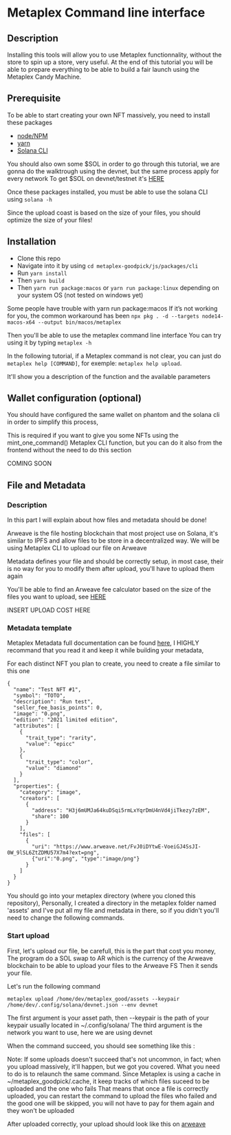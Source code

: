 # Metaplex Command line interface 
## Description
Installing this tools will allow you to use Metaplex functionnality, without the store to spin up a store, very useful.
At the end of this tutorial you will be able to prepare everything to be able to build a fair launch using the Metaplex Candy Machine.
## Prerequisite

To be able to start creating your own NFT massively, you need to install these packages 

- [node/NPM]()
- [yarn](https://classic.yarnpkg.com/en/docs/install/#windows-stable)
- [Solana CLI](https://docs.solana.com/cli/install-solana-cli-tools)

You should also own some $SOL in order to go through this tutorial, we are gonna do the walktrough using the devnet, but the same process apply for every network
To get $SOL on devnet/testnet it's [HERE](https://solfaucet.com/) 

Once these packages installed, you must be able to use the solana CLI using
```solana -h```


Since the upload coast is based on the size of your files, you should optimize the size of your files! 

## Installation

- Clone this repo
- Navigate into it by using ```cd metaplex-goodpick/js/packages/cli```
- Run ```yarn install```
- Then ```yarn build```
- Then ```yarn run package:macos``` or  ```yarn run package:linux``` depending on your system OS (not tested on windows yet)

Some people have trouble with yarn run package:macos
If it’s not working for you, the common workaround has been
```npx pkg . -d --targets node14-macos-x64 --output bin/macos/metaplex```

Then you'll be able to use the metaplex command line interface 
You can try using it by typing
```metaplex -h```

In the following tutorial, if a Metaplex command is not clear, you can just do ``` metaplex help [COMMAND]```, for exemple: ```metaplex help upload```.

It'll show you a description of the function and the available parameters

## Wallet configuration (optional)
You should have configured the same wallet on phantom and the solana cli in order to simplify this process,

This is required if you want to give you some NFTs using the mint_one_command() Metaplex CLI function, but you can do it also from the frontend without the need to do this section 

COMING SOON


## File and Metadata
### Description

In this part I will explain about how files and metadata should be done! 

Arweave is the file hosting blockchain that most project use on Solana, it's similar to IPFS and allow files to be store in a decentralized way.
We will be using Metaplex CLI to upload our file on Arweave

Metadata defines your file and should be correctly setup, in most case, their is no way for you to modify them after upload, you'll have to upload them again

You'll be able to find an Arweave fee calculator based on the size of the files you want to upload, see [HERE](https://55mcex7dtd5xf4c627v6hadwoq6lgw6jr4oeacqd5k2mazhunejq.arweave.net/71giX-OY-3LwXtfr44B2dDyzW8mPHEAKA-q0wGT0aRM)

INSERT UPLOAD COST HERE

### Metadata template

Metaplex Metadata full documentation can be found [here](https://docs.metaplex.com/nft-standard), I HIGHLY recommand that you read it and keep it while building your metadata,

For each distinct NFT you plan to create, you need to create a file similar to this one

```
{
  "name": "Test NFT #1",
  "symbol": "TOTO",
  "description": "Run test",
  "seller_fee_basis_points": 0,
  "image": "0.png",
  "edition": "2021 limited edition",
  "attributes": [
    {
      "trait_type": "rarity",
      "value": "epicc"
    },
    {
      "trait_type": "color",
      "value": "diamond"
    }
  ],
  "properties": {
    "category": "image",
    "creators": [
      {
        "address": "H3j6mUMJa64kuDSqi5rmLxYqrDmU4nVd4jiTkezy7zEM",
        "share": 100
      }
    ],
    "files": [
      {
        "uri": "https://www.arweave.net/FvJ0iDYtwE-VoeiGJ4SsJI-0W_9lSL6ZtZDMU57X7m4?ext=png",
        {"uri":"0.png", "type":"image/png"}
      }
    ]
  }
}
```


You should go into your metaplex directory (where you cloned this repository),
Personally, I created a directory in the metaplex folder named 'assets' and I've put all my file and metadata in there, so if you didn't
you'll need to change the following commands.

### Start upload
First, let's upload our file, be carefull, this is the part that cost you money,
The program do a SOL swap to AR which is the currency of the Arweave blockchain to be able to upload your files to the Arweave FS
Then it sends your file.

Let's run the following command

```
metaplex upload /home/dev/metaplex_good/assets --keypair /home/dev/.config/solana/devnet.json --env devnet
```

The first argument is your asset path, then --keypair is the path of your keypair usually located in ~/.config/solana/
The third argument is the network you want to use, here we are using devnet

When the command succeed, you should see something like this :



Note: If some uploads doesn't succeed that's not uncommon, in fact; when you upload massively, it'll happen, but we got you covered.
What you need to do is to relaunch the same command.
Since Metaplex is using a cache in ~/metaplex_goodpick/.cache, it keep tracks of which files suceed to be uploaded and the one who fails
That means that once a file is correctly uploaded, you can restart the command to upload the files who failed and  the good one will be skipped, you will not have to pay for them again and they won't be uploaded 



After uploaded correctly, your upload should look like this on [arweave](https://jw4aqnpgl6gt3ma7dnfmhrbz62knne7uoly3ypxwkfejnlkf27ia.arweave.net/TbgINeZfjT2wHxtKw8Q59pTWk_Ry8bw-9lFIlq1F19A/)
